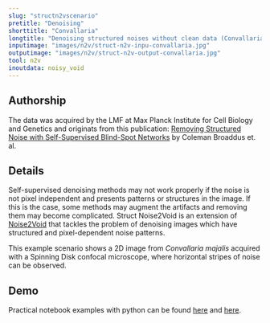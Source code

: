 ```yaml
---
slug: "structn2vscenario"
pretitle: "Denoising"
shorttitle: "Convallaria"
longtitle: "Denoising structured noises without clean data (Convallaria)"
inputimage: "images/n2v/struct-n2v-inpu-convallaria.jpg"
outputimage: "images/n2v/struct-n2v-output-convallaria.jpg"  
tool: n2v
inoutdata: noisy_void
---
```


## Authorship
The data was acquired by the LMF at Max Planck Institute for Cell Biology and Genetics and originats from this publication: [Removing Structured Noise with Self-Supervised Blind-Spot Networks](https://ieeexplore.ieee.org/document/9098336) by Coleman Broaddus et. al.

## Details
Self-supervised denoising methods may not work properly if the noise is not pixel independent and presents patterns or structures in the image. If this is the case, some methods may augment the artifacts and removing them may become complicated.
Struct Noise2Void is an extension of [Noise2Void]() that tackles the problem of denoising images which have structured and pixel-dependent noise patterns.

This example scenario shows a 2D image from _Convallaria majalis_ acquired with a Spinning Disk confocal microscope, where horizontal stripes of noise can be observed.

## Demo
Practical notebook examples with python can be found [here](https://github.com/juglab/n2v/tree/master/examples/2D/structN2V_2D_convallaria) and [here](https://github.com/juglab/n2v/blob/master/examples/2D/structN2V_2D_synth_mem/train_and_predict.ipynb).

